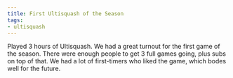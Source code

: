 ```yaml
---
title: First Ultisquash of the Season
tags:
- ultisquash
---
```


Played 3 hours of Ultisquash. We had a great turnout for the first game of the season. There were enough people to get 3 full games going, plus subs on top of that. We had a lot of first-timers who liked the game, which bodes well for the future.
